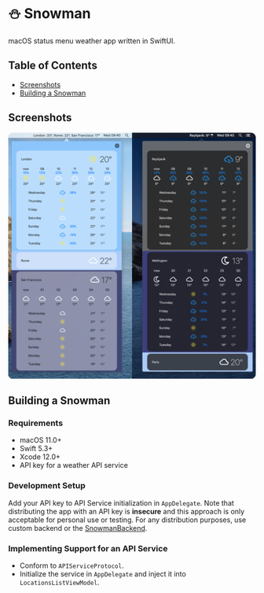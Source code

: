 # ⛄️ Snowman

macOS status menu weather app written in SwiftUI.

## Table of Contents

- [Screenshots](#screenshots)
- [Building a Snowman](#building-a-snowman)

## Screenshots

![screenshot](screenshots/screenshots.png)

## Building a Snowman

### Requirements

- macOS 11.0+
- Swift 5.3+
- Xcode 12.0+
- API key for a weather API service

### Development Setup

Add your API key to API Service initialization in `AppDelegate`. Note that distributing the app with an API key is **insecure** and this approach is only acceptable for personal use or testing. For any distribution purposes, use custom backend or the [SnowmanBackend](https://github.com/onehappycat/snowman-backend).

### Implementing Support for an API Service

- Conform to `APIServiceProtocol`.
- Initialize the service in `AppDelegate` and inject it into `LocationsListViewModel`.
